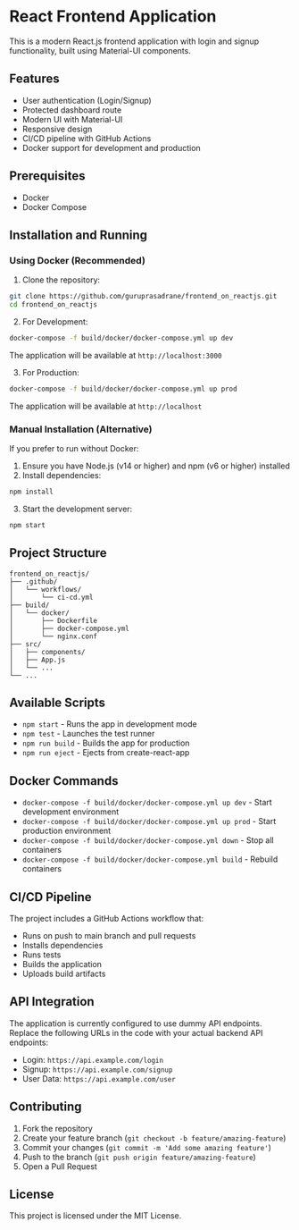 # React Frontend Application

This is a modern React.js frontend application with login and signup functionality, built using Material-UI components.

## Features

- User authentication (Login/Signup)
- Protected dashboard route
- Modern UI with Material-UI
- Responsive design
- CI/CD pipeline with GitHub Actions
- Docker support for development and production

## Prerequisites

- Docker
- Docker Compose

## Installation and Running

### Using Docker (Recommended)

1. Clone the repository:
```bash
git clone https://github.com/guruprasadrane/frontend_on_reactjs.git
cd frontend_on_reactjs
```

2. For Development:
```bash
docker-compose -f build/docker/docker-compose.yml up dev
```
The application will be available at `http://localhost:3000`

3. For Production:
```bash
docker-compose -f build/docker/docker-compose.yml up prod
```
The application will be available at `http://localhost`

### Manual Installation (Alternative)

If you prefer to run without Docker:

1. Ensure you have Node.js (v14 or higher) and npm (v6 or higher) installed
2. Install dependencies:
```bash
npm install
```
3. Start the development server:
```bash
npm start
```

## Project Structure

```
frontend_on_reactjs/
├── .github/
│   └── workflows/
│       └── ci-cd.yml
├── build/
│   └── docker/
│       ├── Dockerfile
│       ├── docker-compose.yml
│       └── nginx.conf
├── src/
│   ├── components/
│   ├── App.js
│   └── ...
└── ...
```

## Available Scripts

- `npm start` - Runs the app in development mode
- `npm test` - Launches the test runner
- `npm run build` - Builds the app for production
- `npm run eject` - Ejects from create-react-app

## Docker Commands

- `docker-compose -f build/docker/docker-compose.yml up dev` - Start development environment
- `docker-compose -f build/docker/docker-compose.yml up prod` - Start production environment
- `docker-compose -f build/docker/docker-compose.yml down` - Stop all containers
- `docker-compose -f build/docker/docker-compose.yml build` - Rebuild containers

## CI/CD Pipeline

The project includes a GitHub Actions workflow that:
- Runs on push to main branch and pull requests
- Installs dependencies
- Runs tests
- Builds the application
- Uploads build artifacts

## API Integration

The application is currently configured to use dummy API endpoints. Replace the following URLs in the code with your actual backend API endpoints:

- Login: `https://api.example.com/login`
- Signup: `https://api.example.com/signup`
- User Data: `https://api.example.com/user`

## Contributing

1. Fork the repository
2. Create your feature branch (`git checkout -b feature/amazing-feature`)
3. Commit your changes (`git commit -m 'Add some amazing feature'`)
4. Push to the branch (`git push origin feature/amazing-feature`)
5. Open a Pull Request

## License

This project is licensed under the MIT License.